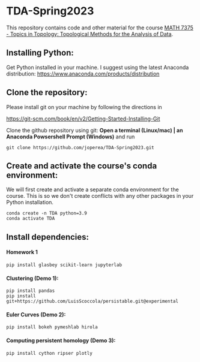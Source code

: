 # TDA-Spring2023

This repository contains code and other material for the course [MATH 7375 - Topics in Topology: Topological Methods for the Analysis of Data](https://www.joperea.com/teaching/spring2023).

## Installing Python:
Get Python installed in your machine. I suggest using the latest Anaconda distribution: https://www.anaconda.com/products/distribution


## Clone the repository:

Please install git on your machine by following the directions in 

https://git-scm.com/book/en/v2/Getting-Started-Installing-Git

Clone the github repository using git: **Open a terminal (Linux/mac) | an Anaconda Powsershell Prompt (Windows)** and run
```
git clone https://github.com/joperea/TDA-Spring2023.git
```


## Create and activate the course's conda environment:

We will first create and activate a separate conda environment for the course. This is so we don't create conflicts with any other packages in your Python installation. 
```
conda create -n TDA python=3.9
conda activate TDA
```

## Install dependencies:
#### Homework 1
```
pip install glasbey scikit-learn jupyterlab
```
#### Clustering (Demo 1):
```
pip install pandas
pip install git+https://github.com/LuisScoccola/persistable.git@experimental
```

#### Euler Curves (Demo 2):
```
pip install bokeh pymeshlab hirola
```

#### Computing persistent homology (Demo 3):
```
pip install cython ripser plotly
```
